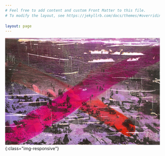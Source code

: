 ```yaml
---
# Feel free to add content and custom Front Matter to this file.
# To modify the layout, see https://jekyllrb.com/docs/themes/#overriding-theme-defaults

layout: page
---
```


![welcome](/data/querformat/58_1k.jpg){:class="img-responsive"}

<?php include( 'assets/counter.php' ); ?>


<meta name="p:domain_verify" content="5a2115b52fbcfc62e6ee73300551f14b"/>

<meta name="twitter:card" content="summary">
<meta name="twitter:site" content="@macht_ihn_klein">
<meta name="twitter:title" content="H-H-H">
<meta name="twitter:description" content="I believe that only a more conscious, self-aware life can change the world — Art and science are the way — The internet is only as good as we make it, so let’s start building it.">
<meta name="twitter:image" content="http://www.h-h-h.net/data/querformat/58_1k.jpg">
<meta name="twitter:image:alt" content="Welcome">